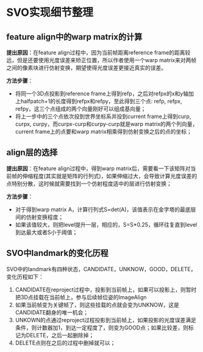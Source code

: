 # SVO实现细节整理



## feature align中的warp matrix的计算

**提出原因**：在feature align过程中，因为当前帧距离reference frame的距离较远，但是还要使用光度误差来矫正位置，所以作者使用一个warp matrix来对两帧之间的像素块进行仿射变换，期望使得光度误差更接近真实的误差。

**方法步骤**：

- 将同一个3D点投影到reference frame上得到refp，之后对refpx的x和y轴加上halfpatch+1的长度得到refpx和refpy，至此得到三个点: refp, refpx, refpy，这三个点组成的两个向量刚好可以组成基向量；
- 将上一步中的三个点依次投到世界坐标系并投到current frame上得到curp, curpx, curpy，而curpx-curp和curpy-curp就是warp matrix的两个列向量，current frame上的点要和warp matrix相乘得到仿射变换之后的点的坐标；



## align层的选择

**提出原因**：在feature align过程中，得到warp matrix后，需要看一下该矩阵对当前帧的伸缩程度(其实就是矩阵的行列式)，如果伸缩过大，会导致计算光度误差的点特别分散，这时候就需要找到一个仿射程度适中的层进行仿射变换；

**方法步骤**：

- 对于得到warp matrix A，计算行列式S=det(A)，该值表示在金字塔的最底层间的仿射变换程度；
- 如果该值较大，则把level提升一层，相应的，S=S*0.25，循环往复直到level到达最大或者S小于阈值；



## SVO中landmark的变化历程
SVO中的landmark有四种状态，CANDIDATE，UNKNOW，GOOD，DELETE，变化历程如下：
1. CANDIDATE在reproject过程中，投影到当前帧上，如果可以投影上，则暂时把3D点挂载在当前帧上，参与后续帧位姿的ImageAlign
2. 如果当前帧变为关键帧了，则这些挂载的点就会变为UNKNOW，这是CANDIDATE翻身的唯一机会；
3. UNKOWN的点通过reproject过程投影到当前帧上，如果投影的光度误差满足条件，则计数器加1，到达一定程度了，则变为GOOD点；如果比较差，则标记为DELETE，之后一起删除掉；
4. DELETE点则在之后的过程中删掉就可以；

